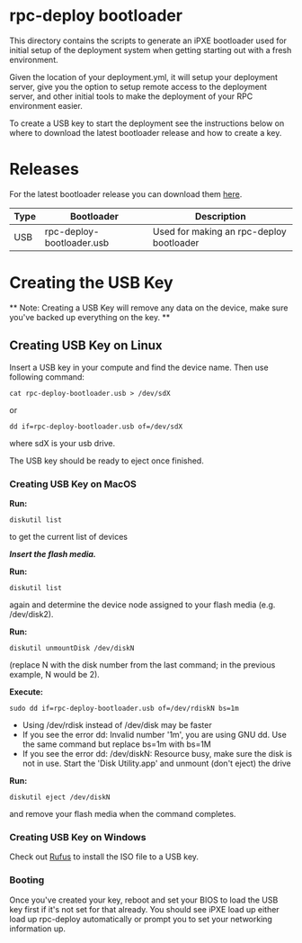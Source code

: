 # rpc-deploy bootloader

This directory contains the scripts to generate an iPXE bootloader
used for initial setup of the deployment system when getting
starting out with a fresh environment.

Given the location of your deployment.yml, it will setup your deployment
server, give you the option to setup remote access to the deployment
server, and other initial tools to make the deployment of your RPC
environment easier.

To create a USB key to start the deployment see the instructions below on where to download the latest bootloader release and how to create a key.

# Releases

For the latest bootloader release you can download them [here](https://github.com/rcbops/rpc-deploy/releases/latest).

|Type|Bootloader|Description|
|----|----------|-----------|
|USB|rpc-deploy-bootloader.usb|Used for making an rpc-deploy bootloader|

# Creating the USB Key

** Note: Creating a USB Key will remove any data on the device, make sure you've backed up everything on the key. **

## Creating USB Key on Linux

Insert a USB key in your compute and find the device name. Then use following command:

    cat rpc-deploy-bootloader.usb > /dev/sdX

or

    dd if=rpc-deploy-bootloader.usb of=/dev/sdX

where sdX is your usb drive.

The USB key should be ready to eject once finished.

### Creating USB Key on MacOS

__Run:__

    diskutil list

to get the current list of devices

___Insert the flash media.___

__Run:__

    diskutil list

again and determine the device node assigned to your flash media (e.g. /dev/disk2).

__Run:__

    diskutil unmountDisk /dev/diskN

(replace N with the disk number from the last command; in the previous example, N would be 2).

__Execute:__

    sudo dd if=rpc-deploy-bootloader.usb of=/dev/rdiskN bs=1m

* Using /dev/rdisk instead of /dev/disk may be faster
* If you see the error dd: Invalid number '1m', you are using GNU dd. Use the same command but replace bs=1m with bs=1M
* If you see the error dd: /dev/diskN: Resource busy, make sure the disk is not in use. Start the 'Disk Utility.app' and unmount (don't eject) the drive

__Run:__

    diskutil eject /dev/diskN

and remove your flash media when the command completes.

### Creating USB Key on Windows

Check out [Rufus](https://rufus.akeo.ie/) to install the ISO file to a USB key.

### Booting

Once you've created your key, reboot and set your BIOS to load the USB key first if it's not set for that already. You should see iPXE load up either load up rpc-deploy automatically or prompt you to set your networking information up.
